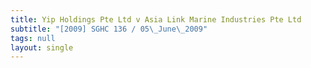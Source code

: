 ```yaml
---
title: Yip Holdings Pte Ltd v Asia Link Marine Industries Pte Ltd
subtitle: "[2009] SGHC 136 / 05\_June\_2009"
tags: null
layout: single
---
```



